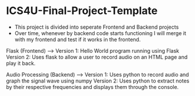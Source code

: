 # ICS4U-Final-Project-Template

- This project is divided into seperate Frontend and Backend projects
- Over time, whenever by backend code starts functioning I will merge it with my frontend and test if it works in the frontend. 

Flask (Frontend) -->
  Version 1: Hello World program running using Flask
  Version 2: Uses flask to allow a user to record audio on an HTML page and play it back. 
  
Audio Processing (Backend) -->
  Version 1: Uses python to record audio and graph the signal wave using numpy
  Version 2: Uses python to extract notes by their respective frequencies and displays them through the console. 

